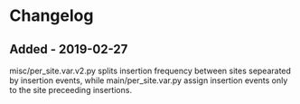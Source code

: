 # Changelog

## Added - 2019-02-27

misc/per_site.var.v2.py  splits insertion frequency between sites sepearated by insertion events, while main/per_site.var.py assign insertion events only to the site preceeding insertions.
